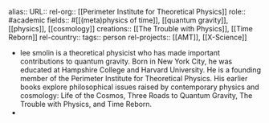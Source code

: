 alias::
URL::
rel-org:: [[Perimeter Institute for Theoretical Physics]] 
role:: #academic 
fields:: #[[(meta)physics of time]], [[quantum gravity]], [[physics]], [[cosmology]] 
creations:: [[The Trouble with Physics]], [[Time Reborn]] 
rel-country::
tags:: person
rel-projects:: [[AMT]], [[X-Science]] 


- lee smolin is a theoretical physicist who has made important contributions to quantum gravity. Born in New York City, he was educated at Hampshire College and Harvard University. He is a founding member of the Perimeter Institute for Theoretical Physics. His earlier books explore philosophical issues raised by contemporary physics and cosmology: Life of the Cosmos, Three Roads to Quantum Gravity, The Trouble with Physics, and Time Reborn.
-